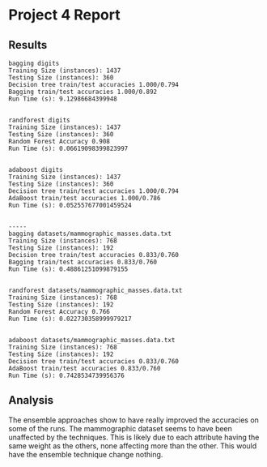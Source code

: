 Project 4 Report
================

Results
-------
```
bagging digits
Training Size (instances): 1437
Testing Size (instances): 360
Decision tree train/test accuracies 1.000/0.794
Bagging train/test accuracies 1.000/0.892
Run Time (s): 9.12986684399948


randforest digits
Training Size (instances): 1437
Testing Size (instances): 360
Random Forest Accuracy 0.908
Run Time (s): 0.06619098399823997


adaboost digits
Training Size (instances): 1437
Testing Size (instances): 360
Decision tree train/test accuracies 1.000/0.794
AdaBoost train/test accuracies 1.000/0.786
Run Time (s): 0.052557677001459524


-----
bagging datasets/mammographic_masses.data.txt
Training Size (instances): 768
Testing Size (instances): 192
Decision tree train/test accuracies 0.833/0.760
Bagging train/test accuracies 0.833/0.760
Run Time (s): 0.48861251099879155


randforest datasets/mammographic_masses.data.txt
Training Size (instances): 768
Testing Size (instances): 192
Random Forest Accuracy 0.766
Run Time (s): 0.022730358999979217


adaboost datasets/mammographic_masses.data.txt
Training Size (instances): 768
Testing Size (instances): 192
Decision tree train/test accuracies 0.833/0.760
AdaBoost train/test accuracies 0.833/0.760
Run Time (s): 0.7428534739956376
```

Analysis
--------
The ensemble approaches show to have really improved the accuracies on some of
the runs. The mammographic dataset seems to have been unaffected by the 
techniques. This is likely due to each attribute having the same weight as the
others, none affecting more than the other. This would have the ensemble
technique change nothing. 
